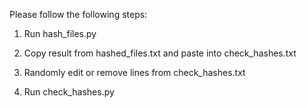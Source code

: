 Please follow the following steps:

1) Run hash_files.py 

2) Copy result from hashed_files.txt and paste into check_hashes.txt 

3) Randomly edit or remove lines from check_hashes.txt

4) Run check_hashes.py

